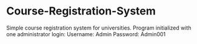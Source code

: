# Course-Registration-System
Simple course registration system for universities.
Program initialized with one administrator login:
Username: Admin
Password: Admin001
